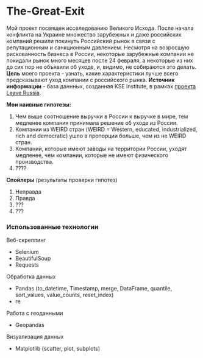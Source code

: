 # The-Great-Exit

Мой проект посвящен исселедованию Великого Исхода. После начала конфликта на Украине множество зарубежных и даже российских компаний решили покинуть Российский рынок в связи с репутационным и санкционным давлением. Несмотря на возросшую рискованность бизнеса в России, некоторые зарубежные компании не покидали рынок много месяцев после 24 февраля, а некоторые из них до сих пор не объявили об уходе, и, видимо, не собираются это делать. **Цель** моего проекта - узнать, какие характеристики лучше всего предсказывают уход компании с российского рынка. **Источник информации** - база даннных, созданная KSE Institute, в рамках [проекта Leave Russia](https://leave-russia.org/).

**Мои наивные гипотезы:**
1. Чем выше соотношение выручки в России к выручке в мире, тем медленее компания принимала решение об уходе из России.
2. Компании из WEIRD стран (WEIRD = Western, educated, industrialized, rich and democratic) ушло в пропорции больше, чем из не WEIRD стран. 
3. Компании, которые имеют заводы на территории России, уходят медленее, чем компании, которые не имеют физического производства. 
4. ????

**Спойлеры** (результаты проверки гипотез)
1. Неправда
2. Правда
3. ???
4. ???

### Использованные технологии

Веб-скреппинг 
- Selenium
- BeautifulSoup
- Requests

Обработка данных 
- Pandas (to_datetime, Timestamp, merge, DataFrame, quantile, sort_values, value_counts, reset_index)
- re

 Работа с геоданными 
 - Geopandas

Визуализация данных
- Matplotlib (scatter, plot, subplots)

  




